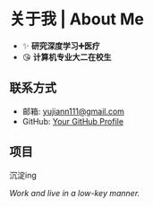 <!-- 设置标题 -->
# 关于我 | About Me

<!-- 使用列表格式列出信息 -->
- ✨ **研究深度学习➕医疗**  
- 😘 **计算机专业大二在校生**



## 联系方式
- 邮箱: yujiann111@gmail.com
- GitHub: [Your GitHub Profile](https://github.com/ayyj76) 

## 项目
沉淀ing  



*Work and live in a low-key manner.*
